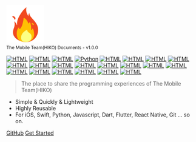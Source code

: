 <img src="https://raw.githubusercontent.com/xuanvinhtd/share_my_dev_exps/main/docs/assets/bloc_logo_full.png" height="100" alt="Mobile Team(HIKO)" /><br/><small>The Mobile Team(HIKO) Documents - v1.0.0</small>

[![HTML](https://img.shields.io/badge/C-00599C?style=for-the-badge&logo=c&logoColor=white)]()
[![HTML](https://img.shields.io/badge/C%23-239120?style=for-the-badge&logo=c-sharp&logoColor=white)]()
[![HTML](https://img.shields.io/badge/Java-ED8B00?style=for-the-badge&logo=java&logoColor=white)]()
[![Python](https://img.shields.io/badge/Python-3776AB?style=for-the-badge&logo=python&logoColor=white)]()
[![HTML](https://img.shields.io/badge/HTML-239120?style=for-the-badge&logo=html5&logoColor=white)]()
[![HTML](https://img.shields.io/badge/CSS-239120?&style=for-the-badge&logo=css3&logoColor=white)]()
[![HTML](https://img.shields.io/badge/JavaScript-F7DF1E?style=for-the-badge&logo=javascript&logoColor=black)]()
[![HTML](https://img.shields.io/badge/Swift-FA7343?style=for-the-badge&logo=swift&logoColor=white)]()
[![HTML](https://img.shields.io/badge/Kotlin-0095D5?&style=for-the-badge&logo=kotlin&logoColor=white)]()
[![HTML](https://img.shields.io/badge/Dart-0175C2?style=for-the-badge&logo=dart&logoColor=white)]()
[![HTML](https://img.shields.io/badge/Android-3DDC84?style=for-the-badge&logo=android&logoColor=white)]()
[![HTML](https://img.shields.io/badge/React_Native-20232A?style=for-the-badge&logo=react&logoColor=61DAFB)]()
[![HTML](https://img.shields.io/badge/Redux-593D88?style=for-the-badge&logo=redux&logoColor=white)]()
[![HTML](https://img.shields.io/badge/iOS-000000?style=for-the-badge&logo=ios&logoColor=white)]()
[![HTML](https://img.shields.io/badge/Ubuntu-E95420?style=for-the-badge&logo=ubuntu&logoColor=white)]()
[![HTML](https://img.shields.io/badge/Flutter-02569B?style=for-the-badge&logo=flutter&logoColor=white)]()
[![HTML](https://img.shields.io/badge/Flask-000000?style=for-the-badge&logo=flask&logoColor=white)]()
[![HTML](https://img.shields.io/badge/SQLite-07405E?style=for-the-badge&logo=sqlite&logoColor=white)]()
[![HTML](https://img.shields.io/badge/MySQL-00000F?style=for-the-badge&logo=mysql&logoColor=white)]()
[![HTML](https://img.shields.io/badge/Microsoft_Azure-0089D6?style=for-the-badge&logo=microsoft-azure&logoColor=white)]()
[![HTML](https://img.shields.io/badge/Google_Cloud-4285F4?style=for-the-badge&logo=google-cloud&logoColor=white)]()
[![HTML](https://img.shields.io/badge/Microsoft_Azure-0089D6?style=for-the-badge&logo=microsoft-azure&logoColor=white)]()


> The place to share the programming experiences of The Mobile Team(HIKO)

- Simple & Quickly & Lightweight
- Highly Reusable
- For iOS, Swift, Python, Javascript, Dart, Flutter, React Native, Git ... so on.

<p class="buttons">    
    <a href="https://github.com/hikocom/document_team_mobile" target="_blank" rel="noopener">GitHub</a>
    <a href="#/gettingstarted">Get Started</a>    
</p>

